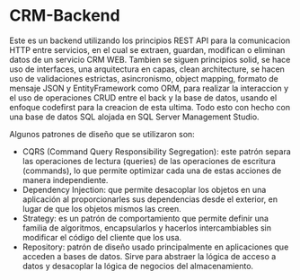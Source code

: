 # CRM-Backend

Este es un backend utilizando los principios REST API para la comunicacion HTTP entre servicios, en el cual se extraen, guardan, modifican o eliminan datos de un servicio CRM WEB.
Tambien se siguen principios solid, se hace uso de interfaces, una arquitectura en capas, clean architecture, se hacen uso de validaciones estrictas, asincronismo, object mapping, formato de mensaje JSON y EntityFramework como ORM, para realizar la interaccion y 
el uso de operaciones CRUD entre el back y la base de datos, usando el enfoque codefirst para la creacion de esta ultima. Todo esto con hecho con una base de datos SQL alojada en SQL Server Management Studio.

Algunos patrones de diseño que se utilizaron son:
* CQRS (Command Query Responsibility Segregation): este patrón separa las operaciones de lectura (queries) de las operaciones de escritura (commands), lo que permite optimizar cada una de estas acciones de manera independiente.
* Dependency Injection: que permite desacoplar los objetos en una aplicación al proporcionarles sus dependencias desde el exterior, en lugar de que los objetos mismos las creen.
* Strategy: es un patrón de comportamiento que permite definir una familia de algoritmos, encapsularlos y hacerlos intercambiables sin modificar el código del cliente que los usa.
* Repository: patrón de diseño usado principalmente en aplicaciones que acceden a bases de datos. Sirve para abstraer la lógica de acceso a datos y desacoplar la lógica de negocios del almacenamiento.
